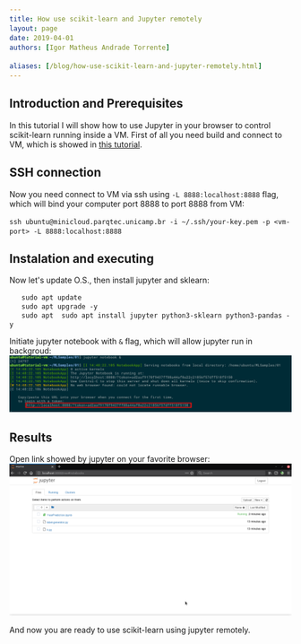 ```yaml
---
title: How use scikit-learn and Jupyter remotely
layout: page
date: 2019-04-01
authors: [Igor Matheus Andrade Torrente]

aliases: [/blog/how-use-scikit-learn-and-jupyter-remotely.html]
---
```


## Introduction and Prerequisites
In this tutorial I will show how to use Jupyter in your browser to control scikit-learn running inside a VM.
First of all you need build and connect to VM, which is showed in [this tutorial](https://github.com/Unicamp-OpenPower/minicloud/wiki/Getting-Started-with-Minicloud).

## SSH connection

Now you need connect to VM via ssh using `-L 8888:localhost:8888` flag, which will bind your computer port 8888 to port 8888 from VM:

`ssh ubuntu@minicloud.parqtec.unicamp.br -i ~/.ssh/your-key.pem -p <vm-port> -L 8888:localhost:8888`

## Instalation and executing

Now let's update O.S., then install jupyter and sklearn:
``` shell
   sudo apt update
   sudo apt upgrade -y
   sudo apt  sudo apt install jupyter python3-sklearn python3-pandas -y
```

Initiate jupyter notebook with `&` flag, which will allow jupyter run in backgroud:
![Jupyter Token](jupyter-token.png)

## Results

Open link showed by jupyter on your favorite browser:
![Jupyter](jupyter1.png)

And now you are ready to use scikit-learn using jupyter remotely.
